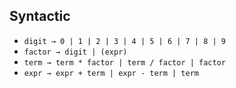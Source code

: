 ## Syntactic

* `digit → 0 | 1 | 2 | 3 | 4 | 5 | 6 | 7 | 8 | 9`
* `factor → digit | (expr)`
* `term → term * factor | term / factor | factor`
* `expr → expr + term | expr - term | term`